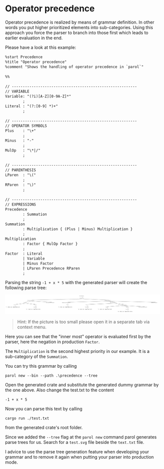 # Operator precedence

Operator precedence is realized by means of grammar definition.
In other words you put higher prioritized elements into sub-categories. Using this approach you
force the parser to branch into those first which leads to earlier evaluation in the end.

Please have a look at this example:

```parol
%start Precedence
%title "Operator precedence"
%comment "Shows the handling of operator precedence in `parol`"

%%

// ---------------------------------------------------------
// VARIABLE
Variable: "(?i)[A-Z][0-9A-Z]*"
        ;
Literal : "(?:[0-9] *)+"
        ;

// ---------------------------------------------------------
// OPERATOR SYMBOLS
Plus    : "\+"
        ;
Minus   : "-"
        ;
MulOp   : "\*|/"
        ;

// ---------------------------------------------------------
// PARENTHESIS
LParen  : "\("
        ;
RParen  : "\)"
        ;

// ---------------------------------------------------------
// EXPRESSIONS
Precedence
        : Summation
        ;
Summation
        : Multiplication { (Plus | Minus) Multiplication }
        ;
Multiplication
        : Factor { MulOp Factor }
        ;
Factor  : Literal
        | Variable
        | Minus Factor
        | LParen Precedence RParen
        ;
```

Parsing the string `-1 + x * 5` with the generated parser will create the following parse tree:

![Parse Tree](./precedence/test.svg)
> Hint: If the picture is too small please open it in a separate tab via context menu.

Here you can see that the "inner most" operator is evaluated first by the parser, here the negation
in production `Factor`.

The `Multiplication` is the  second highest priority in our example. It is a sub-category of the
`Summation`.

You can try this grammar by calling

```shell
parol new --bin --path .\precedence --tree
```

Open the generated crate and substitute the generated dummy grammar by the one above.
Also change the test.txt to the content

```text
-1 + x * 5
```

Now you can parse this text by calling

```shell
cargo run ./test.txt
```

from the generated crate's root folder.

Since we added the `--tree` flag at the `parol new` command parol generates parse trees for us.
Search for a `test.svg` file beside the `text.txt` file.

I advice to use the parse tree generation feature when developing your grammar and to remove it
again when putting your parser into production mode.
